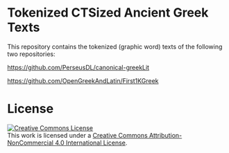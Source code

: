 # Tokenized CTSized Ancient Greek Texts

This repository contains the tokenized (graphic word) texts of the following two repositories:

https://github.com/PerseusDL/canonical-greekLit

https://github.com/OpenGreekAndLatin/First1KGreek

# License
<a rel="license" href="http://creativecommons.org/licenses/by-nc/4.0/"><img alt="Creative Commons License" style="border-width:0" src="https://i.creativecommons.org/l/by-nc/4.0/88x31.png" /></a><br />This work is licensed under a <a rel="license" href="http://creativecommons.org/licenses/by-nc/4.0/">Creative Commons Attribution-NonCommercial 4.0 International License</a>.
